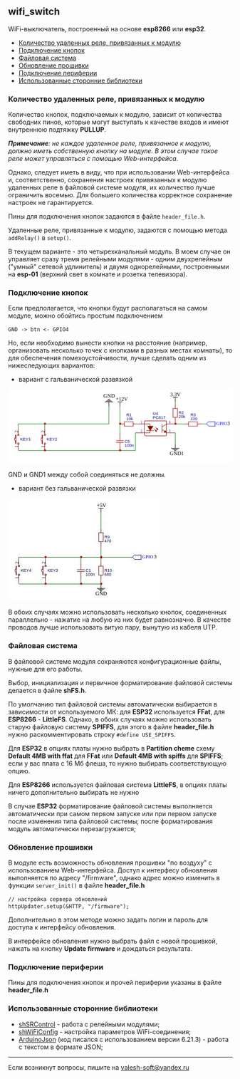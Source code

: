 ## wifi_switch
WiFi-выключатель, построенный на основе **esp8266** или **esp32**.

- [Количество удаленных реле, привязанных к модулю](#количество-удаленных-реле-привязанных-к-модулю)
- [Подключение кнопок](#подключение-кнопок)
- [Файловая система](#файловая-система)
- [Обновление прошивки](#обновление-прошивки)
- [Подключение периферии](#подключение-периферии)
- [Использованные сторонние библиотеки](#использованные-сторонние-библиотеки)


### Количество удаленных реле, привязанных к модулю

Количество кнопок, подключаемых к модулю, зависит от количества свободних пинов, которые могут выступать к качестве входов и имеют внутреннюю подтяжку **PULLUP**. 

***Примечание**: не каждое удаленное реле, привязанное к модулю, должно иметь собственную кнопку на модуле. В этом случае такое реле может управляться с помощью Web-интерфейса.*

Однако, следует иметь в виду, что при использовании Web-интерфейса и, соответственно, сохранения настроек привязанных к модулю удаленных реле в файловой системе модуля, их количество лучше ограничить восемью. Для большего количества корректное сохранение настроек не гарантируется.

Пины для подключения кнопок задаются в файле `header_file.h`.

Удаленные реле, привязанные к модулю, задаются с помощью метода `addRelay()` в `setup()`.

В текущем варианте - это четырехканальный модуль. В моем случае он управляет сразу тремя релейными модулями - одним двухрелейным ("умный" сетевой удлинитель) и двумя однорелейными, построенными на **esp-01** (верхний свет в комнате и розетка телевизора).

### Подключение кнопок

Если предполагается, что кнопки будут располагаться на самом модуле, можно обойтись простым подключением
```
GND -> btn <- GPIO4
```
Но, если необходимо вынести кнопки на расстояние (например, организовать несколько точек с кнопками в разных местах комнаты), то для обеспечения помехоустойчивости, лучше сделать одним из нижеследующих вариантов:

- вариант с гальванической развязкой

![Alt text](doc/001.jpg)

GND и GND1 между собой соединяться не должны.

- вариант без гальванической развязки

![Alt text](doc/002.jpg)

В обоих случаях можно использовать несколько кнопок, соединенных параллельно - нажатие на любую из них будет равнозначно. В качестве проводов лучше использовать витую пару, вынутую из кабеля UTP.

### Файловая система

В файловой системе модуля сохраняются конфигурационные файлы, нужные для его работы.

Выбор, инициализация и первичное форматирование файловой системы делается в файле **shFS.h**.

По умолчанию тип файловой системы автоматически выбирается в зависимости от используемого МК: для **ESP32** используется **FFat**, для **ESP8266** - **LittleFS**. Однако, в обоих случаях можно использовать старую файловую систему **SPIFFS**, для этого в файле **header_file.h** нужно раскомментировать строку `#define USE_SPIFFS`.

Для **ESP32** в опциях платы нужно выбрать в **Partition cheme** схему **Default 4MB with ffat** для **FFat** или **Default 4MB with spiffs** для **SPIFFS**; если у вас плата с 16 Мб флеша, то нужно выбирать соответствующую опцию.

Для **ESP8266** используется файловая система **LittleFS**, в опциях платы ничего дополнительно выбирать не нужно

В случае **ESP32** форматирование файловой системы выполняется автоматически при  самом первом запуске или при первом запуске после изменения типа файловой системы; после форматирования модуль автоматически перезагружается;

### Обновление прошивки

В модуле есть возможность обновления прошивки "по воздуху" с использованием Web-интерфейса. Доступ к интерфесу обновления выполняется по адресу "/firmware", однако адрес можно изменить в функции `server_init()` в файле **header_file.h**
```
// настройка сервера обновлений
httpUpdater.setup(&HTTP, "/firmware");
```
Дополнительно в этом методе можно задать логин и пароль для доступа к интерфейсу обновления.

В интерфейсе обновления нужно выбрать файл с новой прошивкой, нажать на кнопку **Update firmware** и дождаться результата.

### Подключение периферии

Пины для подключения кнопок и прочей периферии указаны в файле **header_file.h**

### Использованные сторонние библиотеки

- [shSRControl](https://github.com/VAleSh-Soft/shSRControl) - работа с релейными модулями;
- [shWiFiConfig](https://github.com/VAleSh-Soft/shWiFiConfig) - настройка параметров WiFi-соединения;
- [ArduinoJson](https://github.com/bblanchon/ArduinoJson) (код писался с использованием версии 6.21.3) - работа с текстом в формате JSON;

<hr>

Если возникнут вопросы, пишите на valesh-soft@yandex.ru 
